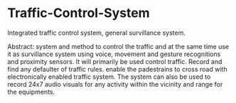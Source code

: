 # Traffic-Control-System
Integrated traffic control system, general survillance system.

Abstract:
system and method to control the traffic and at the same time use it as survillance system
using voice, movement and gesture recognitions and proximity sensors. It will primarily be
used control traffic. Record and find any defaulter of traffic rules. enable the padestrains 
to cross road with electronically enabled traffic system. The system can also be used to record 
24x7 audio visuals for any activity within the vicinity and range for the equipments.

